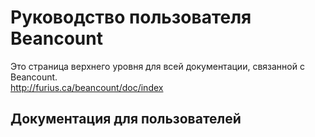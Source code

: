 # Руководство пользователя Beancount
Это страница верхнего уровня для всей документации, связанной с Beancount.
<br> http://furius.ca/beancount/doc/index

## Документация для пользователей
